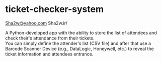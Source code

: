 # ticket-checker-system
Sha2w@yahoo.com
Sha2w.ir/

A Python-developed app with the ability to store the list of attendees and check their's attendance from their tickets.  
You can simply define the attender's list (CSV file) and after that use a Barcode Scanner Device (e.g., DataLogic, Honeywell, etc.) to reveal the ticket information and attendees entrance.
